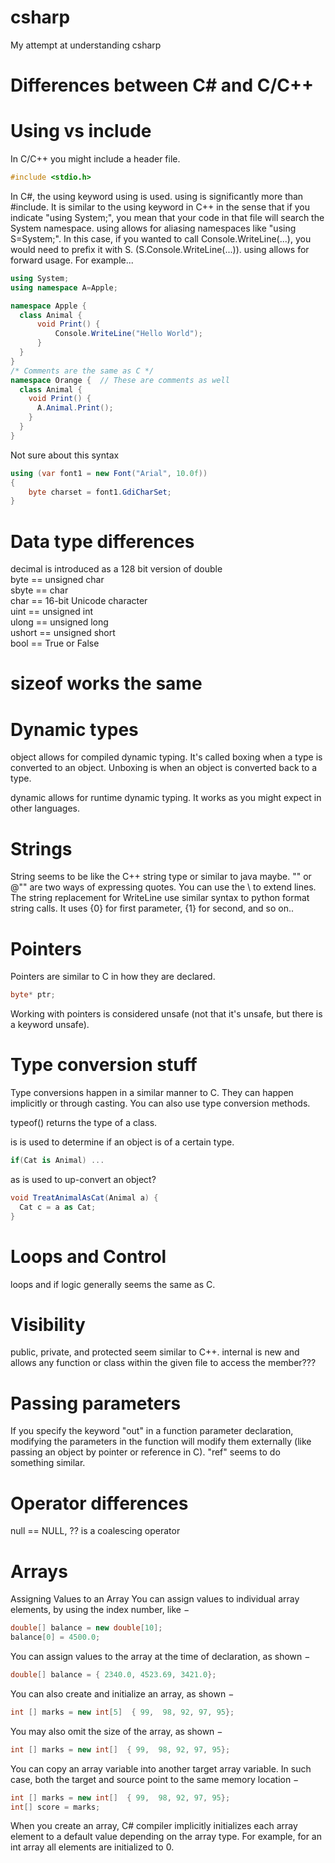 # csharp
My attempt at understanding csharp

# Differences between C# and C/C++

# Using vs include

In C/C++ you might include a header file.

```c
#include <stdio.h>
```

In C#, the using keyword using is used.  using is significantly more than #include.  It is similar to the using keyword in C++ in the sense that if you indicate "using System;", you mean that your code in that file will search the System namespace.  using allows for aliasing namespaces like "using S=System;".  In this case, if you wanted to call Console.WriteLine(...), you would need to prefix it with S. (S.Console.WriteLine(...)).  using allows for forward usage.  For example...

```csharp
using System;
using namespace A=Apple;

namespace Apple {
  class Animal {
      void Print() {
          Console.WriteLine("Hello World");
      }
  }
}
/* Comments are the same as C */
namespace Orange {  // These are comments as well
  class Animal {
    void Print() {
      A.Animal.Print();
    }
  }
}
```

Not sure about this syntax

```csharp
using (var font1 = new Font("Arial", 10.0f))
{
    byte charset = font1.GdiCharSet;
}
```

# Data type differences

decimal is introduced as a 128 bit version of double<br/>
byte == unsigned char<br/>
sbyte == char<br/>
char == 16-bit Unicode character<br/>
uint == unsigned int<br/>
ulong == unsigned long<br/>
ushort == unsigned short<br/>
bool == True or False<br/>

# sizeof works the same

# Dynamic types

object allows for compiled dynamic typing.  It's called boxing when a type is converted to an object.  Unboxing is when an object is converted back to a type.

dynamic allows for runtime dynamic typing.  It works as you might expect in other languages.

# Strings

String seems to be like the C++ string type or similar to java maybe.  "" or @"" are two ways of expressing quotes.  You can use the \ to extend lines.  The string replacement for WriteLine use similar syntax to python format string calls.  It uses {0} for first parameter, {1} for second, and so on..

# Pointers

Pointers are similar to C in how they are declared.

```csharp
byte* ptr;
```

Working with pointers is considered unsafe (not that it's unsafe, but there is a keyword unsafe).

# Type conversion stuff

Type conversions happen in a similar manner to C.  They can happen implicitly or through casting.  You can also use type conversion methods.

typeof() returns the type of a class.

is is used to determine if an object is of a certain type.

```csharp
if(Cat is Animal) ...
```

as is used to up-convert an object?

```csharp
void TreatAnimalAsCat(Animal a) {
  Cat c = a as Cat;
}
```

# Loops and Control

loops and if logic generally seems the same as C.

# Visibility

public, private, and protected seem similar to C++.  internal is new and allows any function or class within the given file to access the member???

# Passing parameters

If you specify the keyword "out" in a function parameter declaration, modifying the parameters in the function will modify them externally (like passing an object by pointer or reference in C).  "ref" seems to do something similar.

# Operator differences

null == NULL, ?? is a coalescing operator

# Arrays

Assigning Values to an Array
You can assign values to individual array elements, by using the index number, like −

```csharp
double[] balance = new double[10];
balance[0] = 4500.0;
```

You can assign values to the array at the time of declaration, as shown −

```csharp
double[] balance = { 2340.0, 4523.69, 3421.0};
```

You can also create and initialize an array, as shown −

```csharp
int [] marks = new int[5]  { 99,  98, 92, 97, 95};
```

You may also omit the size of the array, as shown −

```csharp
int [] marks = new int[]  { 99,  98, 92, 97, 95};
```

You can copy an array variable into another target array variable. In such case, both the target and source point to the same memory location −

```csharp
int [] marks = new int[]  { 99,  98, 92, 97, 95};
int[] score = marks;
```

When you create an array, C# compiler implicitly initializes each array element to a default value depending on the array type. For example, for an int array all elements are initialized to 0.
